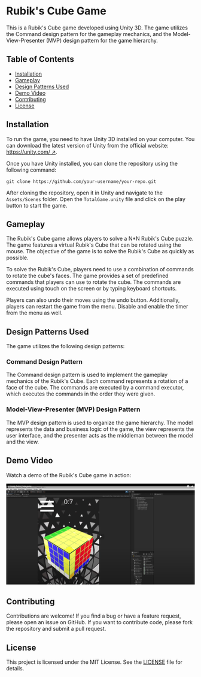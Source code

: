 # Rubik's Cube Game

This is a Rubik's Cube game developed using Unity 3D. The game utilizes the Command design pattern for the gameplay mechanics, and the Model-View-Presenter (MVP) design pattern for the game hierarchy.

## Table of Contents

- [Installation](#installation)
- [Gameplay](#gameplay)
- [Design Patterns Used](#design-patterns-used)
- [Demo Video](#demo-video)
- [Contributing](#contributing)
- [License](#license)

## Installation

To run the game, you need to have Unity 3D installed on your computer. You can download the latest version of Unity from the official website: [https://unity.com/ ↗](https://unity.com/).

Once you have Unity installed, you can clone the repository using the following command:

```
git clone https://github.com/your-username/your-repo.git
```

After cloning the repository, open it in Unity and navigate to the `Assets/Scenes` folder. Open the `TotalGame.unity` file and click on the play button to start the game.

## Gameplay

The Rubik's Cube game allows players to solve a N*N Rubik's Cube puzzle. The game features a virtual Rubik's Cube that can be rotated using the mouse. The objective of the game is to solve the Rubik's Cube as quickly as possible.

To solve the Rubik's Cube, players need to use a combination of commands to rotate the cube's faces. The game provides a set of predefined commands that players can use to rotate the cube. The commands are executed using touch on the screen or by typing keyboard shortcuts.

Players can also undo their moves using the undo button. Additionally, players can restart the game from the menu.
Disable and enable the timer from the menu as well.

## Design Patterns Used

The game utilizes the following design patterns:

### Command Design Pattern

The Command design pattern is used to implement the gameplay mechanics of the Rubik's Cube. Each command represents a rotation of a face of the cube. The commands are executed by a command executor, which executes the commands in the order they were given.

### Model-View-Presenter (MVP) Design Pattern

The MVP design pattern is used to organize the game hierarchy. The model represents the data and business logic of the game, the view represents the user interface, and the presenter acts as the middleman between the model and the view.

## Demo Video

Watch a demo of the Rubik's Cube game in action:



[![IMAGE ALT TEXT HERE](Media/img.PNG)](https://www.youtube.com/embed/PkiM8C7YahA)

## Contributing

Contributions are welcome! If you find a bug or have a feature request, please open an issue on GitHub. If you want to contribute code, please fork the repository and submit a pull request.

## License

This project is licensed under the MIT License. See the [LICENSE](LICENSE) file for details.